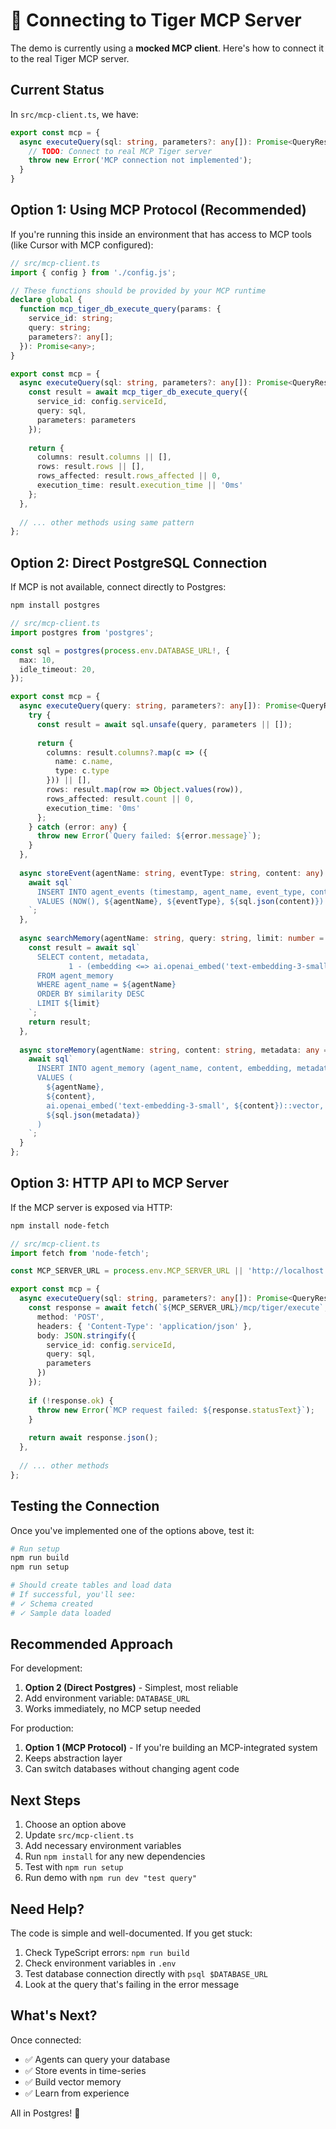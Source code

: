 # 🔌 Connecting to Tiger MCP Server

The demo is currently using a **mocked MCP client**. Here's how to connect it to the real Tiger MCP server.

## Current Status

In `src/mcp-client.ts`, we have:

```typescript
export const mcp = {
  async executeQuery(sql: string, parameters?: any[]): Promise<QueryResult> {
    // TODO: Connect to real MCP Tiger server
    throw new Error('MCP connection not implemented');
  }
}
```

## Option 1: Using MCP Protocol (Recommended)

If you're running this inside an environment that has access to MCP tools (like Cursor with MCP configured):

```typescript
// src/mcp-client.ts
import { config } from './config.js';

// These functions should be provided by your MCP runtime
declare global {
  function mcp_tiger_db_execute_query(params: {
    service_id: string;
    query: string;
    parameters?: any[];
  }): Promise<any>;
}

export const mcp = {
  async executeQuery(sql: string, parameters?: any[]): Promise<QueryResult> {
    const result = await mcp_tiger_db_execute_query({
      service_id: config.serviceId,
      query: sql,
      parameters: parameters
    });
    
    return {
      columns: result.columns || [],
      rows: result.rows || [],
      rows_affected: result.rows_affected || 0,
      execution_time: result.execution_time || '0ms'
    };
  },
  
  // ... other methods using same pattern
};
```

## Option 2: Direct PostgreSQL Connection

If MCP is not available, connect directly to Postgres:

```bash
npm install postgres
```

```typescript
// src/mcp-client.ts
import postgres from 'postgres';

const sql = postgres(process.env.DATABASE_URL!, {
  max: 10,
  idle_timeout: 20,
});

export const mcp = {
  async executeQuery(query: string, parameters?: any[]): Promise<QueryResult> {
    try {
      const result = await sql.unsafe(query, parameters || []);
      
      return {
        columns: result.columns?.map(c => ({ 
          name: c.name, 
          type: c.type 
        })) || [],
        rows: result.map(row => Object.values(row)),
        rows_affected: result.count || 0,
        execution_time: '0ms'
      };
    } catch (error: any) {
      throw new Error(`Query failed: ${error.message}`);
    }
  },
  
  async storeEvent(agentName: string, eventType: string, content: any) {
    await sql`
      INSERT INTO agent_events (timestamp, agent_name, event_type, content)
      VALUES (NOW(), ${agentName}, ${eventType}, ${sql.json(content)})
    `;
  },
  
  async searchMemory(agentName: string, query: string, limit: number = 5) {
    const result = await sql`
      SELECT content, metadata,
             1 - (embedding <=> ai.openai_embed('text-embedding-3-small', ${query})::vector) as similarity
      FROM agent_memory
      WHERE agent_name = ${agentName}
      ORDER BY similarity DESC
      LIMIT ${limit}
    `;
    return result;
  },
  
  async storeMemory(agentName: string, content: string, metadata: any = {}) {
    await sql`
      INSERT INTO agent_memory (agent_name, content, embedding, metadata)
      VALUES (
        ${agentName}, 
        ${content},
        ai.openai_embed('text-embedding-3-small', ${content})::vector,
        ${sql.json(metadata)}
      )
    `;
  }
};
```

## Option 3: HTTP API to MCP Server

If the MCP server is exposed via HTTP:

```bash
npm install node-fetch
```

```typescript
// src/mcp-client.ts
import fetch from 'node-fetch';

const MCP_SERVER_URL = process.env.MCP_SERVER_URL || 'http://localhost:3000';

export const mcp = {
  async executeQuery(sql: string, parameters?: any[]): Promise<QueryResult> {
    const response = await fetch(`${MCP_SERVER_URL}/mcp/tiger/execute`, {
      method: 'POST',
      headers: { 'Content-Type': 'application/json' },
      body: JSON.stringify({
        service_id: config.serviceId,
        query: sql,
        parameters
      })
    });
    
    if (!response.ok) {
      throw new Error(`MCP request failed: ${response.statusText}`);
    }
    
    return await response.json();
  },
  
  // ... other methods
};
```

## Testing the Connection

Once you've implemented one of the options above, test it:

```bash
# Run setup
npm run build
npm run setup

# Should create tables and load data
# If successful, you'll see:
# ✓ Schema created
# ✓ Sample data loaded
```

## Recommended Approach

For development:
1. **Option 2 (Direct Postgres)** - Simplest, most reliable
2. Add environment variable: `DATABASE_URL`
3. Works immediately, no MCP setup needed

For production:
1. **Option 1 (MCP Protocol)** - If you're building an MCP-integrated system
2. Keeps abstraction layer
3. Can switch databases without changing agent code

## Next Steps

1. Choose an option above
2. Update `src/mcp-client.ts`
3. Add necessary environment variables
4. Run `npm install` for any new dependencies
5. Test with `npm run setup`
6. Run demo with `npm run dev "test query"`

## Need Help?

The code is simple and well-documented. If you get stuck:
1. Check TypeScript errors: `npm run build`
2. Check environment variables in `.env`
3. Test database connection directly with `psql $DATABASE_URL`
4. Look at the query that's failing in the error message

## What's Next?

Once connected:
- ✅ Agents can query your database
- ✅ Store events in time-series
- ✅ Build vector memory
- ✅ Learn from experience

All in Postgres! 🎉

